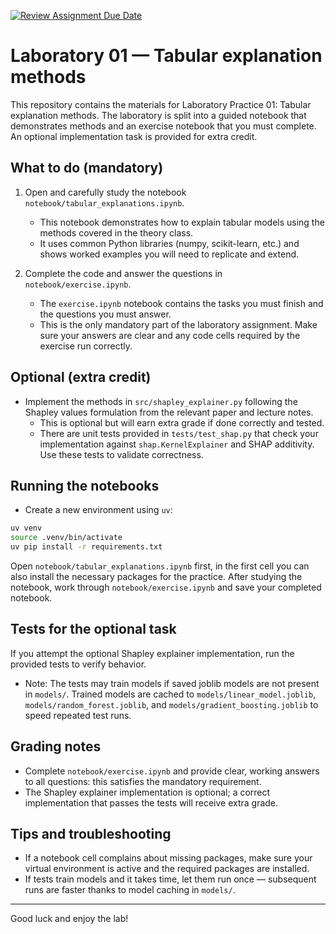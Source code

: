 [![Review Assignment Due Date](https://classroom.github.com/assets/deadline-readme-button-22041afd0340ce965d47ae6ef1cefeee28c7c493a6346c4f15d667ab976d596c.svg)](https://classroom.github.com/a/8usPnGa7)
# Laboratory 01 — Tabular explanation methods

This repository contains the materials for Laboratory Practice 01: Tabular explanation methods. The laboratory is split into a guided notebook that demonstrates methods and an exercise notebook that you must complete. An optional implementation task is provided for extra credit.

## What to do (mandatory)

1. Open and carefully study the notebook `notebook/tabular_explanations.ipynb`.
	- This notebook demonstrates how to explain tabular models using the methods covered in the theory class.
	- It uses common Python libraries (numpy, scikit-learn, etc.) and shows worked examples you will need to replicate and extend.

2. Complete the code and answer the questions in `notebook/exercise.ipynb`.
	- The `exercise.ipynb` notebook contains the tasks you must finish and the questions you must answer.
	- This is the only mandatory part of the laboratory assignment. Make sure your answers are clear and any code cells required by the exercise run correctly.

## Optional (extra credit)

- Implement the methods in `src/shapley_explainer.py` following the Shapley values formulation from the relevant paper and lecture notes.
  - This is optional but will earn extra grade if done correctly and tested.
  - There are unit tests provided in `tests/test_shap.py` that check your implementation against `shap.KernelExplainer` and SHAP additivity. Use these tests to validate correctness.

## Running the notebooks

- Create a new environment using `uv`:

```bash
uv venv
source .venv/bin/activate
uv pip install -r requirements.txt
```

Open `notebook/tabular_explanations.ipynb` first, in the first cell you can also install the necessary packages for the practice. After studying the notebook, work through `notebook/exercise.ipynb` and save your completed notebook.

## Tests for the optional task

If you attempt the optional Shapley explainer implementation, run the provided tests to verify behavior.

- Note: The tests may train models if saved joblib models are not present in `models/`. Trained models are cached to `models/linear_model.joblib`, `models/random_forest.joblib`, and `models/gradient_boosting.joblib` to speed repeated test runs.

## Grading notes

- Complete `notebook/exercise.ipynb` and provide clear, working answers to all questions: this satisfies the mandatory requirement.
- The Shapley explainer implementation is optional; a correct implementation that passes the tests will receive extra grade.

## Tips and troubleshooting

- If a notebook cell complains about missing packages, make sure your virtual environment is active and the required packages are installed.
- If tests train models and it takes time, let them run once — subsequent runs are faster thanks to model caching in `models/`.

---

Good luck and enjoy the lab!

